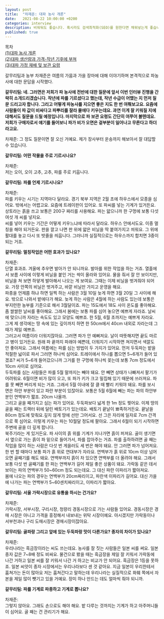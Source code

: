 ```yaml
---
layout: post
title:  "차재준: 대파 농사 개론"
date:   2021-08-22 10:00:00 +0200
categories: interview
description: 비워둬도 좋습니다. 혹시라도 검색최적화(SEO)를 원한다면 채워넣는게 좋습니다.
published: true
---
```

목차  
[(1)대파 농사 개론](/_posts/2021-08-22-farmingscallion1.md)  
[(2)대파 생산량과 가격-작년 기후에 부쳐](/_posts/2021-08-22-farmingscallion2.md)  
[(3)대파 가정 재배 및 보관 요령](/_posts/2021-08-22-farmingscallion3.md)   

갈무리팀과 농부 차재준은 여름의 가뭄과 가을 장마에 대해 이야기하며 본격적으로 파농사에 대한 문답을 시작했다.  
 
**갈무리팀: 네. 그러면은 저희가 파 농사에 전반에 대한 질문에 앞서 이번 인터뷰 진행을 간략히 소개드리겠습니다. 작년에 파를 기르셨다고 했는데, 작년 수급이 어땠는 지 먼저 질문 드리고자 합니다. 그리고 어떻게 파농사를 지으면 좋은 지도 한 번 여쭤보고요. 요즘에 사람들이 파 값이 비싸다고 파뿌리를 잘라 물에다 키우는데요. 과연 이게 잘 키워질 지에 대해서도 질문을 드릴 예정입니다. 마지막으로 파 보관 요령도 간단히 여쭈어 볼텐데요. 저희가 구매자로서 얘기를 들어보니 파가 비가 오면은 겉부분이 일어나고 무른다고 하더라고요.**  

 
차재준:
그 정도 질문이면 잘 오신 거예요. 제가 장사부터 운송까지 해보아서 잘 대답할 수 있습니다.  
 
**갈무리팀: 어떤 작물을 주로 기르시나요?**  
   
차채준:  
저는 오이, 오이 고추, 고추, 파를 주로 키웁니다.  
 
**갈무리팀: 파를 언제 기르시나요?**  
 
차채준:  
파를 키우는 시기는 지역마다 달라요. 경기 북부 지역은 2월 초에 하우스에서 모종을 심어요. 밖에서는 어렵고요. 요즘에 트레이판이 있어요. 또 파씨를 넣는 기계가 있거든요. 상토라는 흙을 쓰고 보통은 200구 짜리를 사용해요. 파는 얇으니까 한 구멍에 보통 다섯 여섯 개 씨를 넣지요.  
씨를 넣어 키우는 기간은 어떻게 키우느냐에 따라서 달라요. 하우스 안에서도요. 이중 멀칭을 해야 되거든요. 판을 깔고 나면 판 위에 얇은 비닐을 딱 붙여가지고 씌워요. 그 위에 활대를 놓고 다시 또 밧줄을 씌웁니다. 그러니까 실질적으로는 하우스까지 합치면 3중이 되는 거죠.    
 
**갈무리팀: 멀칭작업은 어떤 효과가 있나요?**
 
차재준:  
단열 효과죠. 겨울에 추우면 발아가 안 되니까요. 발아를 위한 작업을 하는 거죠. 열흘에서 보름 사이에 이렇게 비닐을 붙인 거는 싹이 올라와 있어요. 물을 줘서 잘 안 보이지만, 비닐을 쳐 보면 하얗게 발아해서 나오는 게 보여요. 그때는 이제 비닐을 벗겨줘야 되어요. 가장 안쪽의 비닐은 벗겨주고, 바깥 비닐만 가지고 운영을 해요.  
파종을 언제쯤 하냐 하면 일찍 하는 사람은 3월 10일 늦게 하면 3월 20일 그 사이에 해요. 밖으로 나와서 밭에다가 해요. 늦게 하는 사람은 4월에 하는 사람도 있는데 보통은 부지런한 농부를 기준으로 해서 3월달이죠.
파는 15도에서 18도 사이 온도를 좋아해요. 좀 쌀쌀한 날씨를 좋아해요. 그래서 봄에는 보통 파를 심어 놓으면 예쁘게 자라죠. 날씨에 맞으니까 자라는 속도도 있고 모양도 예쁘죠. 한 5월, 6월 초까지는 예쁘게 자라요. 그게 제 생각에는 땅 속에 있는 깊이까지 하면 한 50cm에서 40cm 내외로 자라는데 그때가 제일 예쁘죠.  
그러고서 여름이라 더워지잖아요. 그러면 파가 안 예뻐져요. 날이 따뜻해지면 끝도 마르고 병이 있거든요. 원래 파 끝까지 파래야 예쁜데, 더워지기 시작하면 쳐지면서 색깔도 안 좋아져요. 그래서 여름에는 파를 심는 방법이 두 가지가 있어요. 먼저 두둑파는 밭을 적절한 넓이로 파서 그러면 하나씩 심어요. 트레이에서 하나를 뽑으면 5~6개가 들어 있겠죠? 씨가 5~6개 들어갔으니까 그거를 한 구멍에 하나씩 꽂는데 보통 7cm 정도에서 10cm 사이로 심어요.  
두둑파를 심는 사람들은 파를 5월 말까지는 빼야 돼요. 안 빼면 상태가 나빠져서 팔기가 어려워요. 6월이면 비가 많이 오고, 또 파가 키가 크고 밀집해 있기 때문에 쓰러져요. 파를 못 빼면 버리게 되는 거죠. 그래서 5월 이내에 잘 클 때 빨리 키워야 돼요. 파를 보시면은 하얀 부분이 있고 파란 부분이 있잖아요. 보통은 5월 6월에 빼는 파는 파의 하얀부분인 연백부가 짧죠. 20cm 나올까.  
그리고 골을 째가지고 심는 파가 있어요. 두둑파보다 넓게 한 1m 정도 찢어요. 이제 땅의 골을 째는 트랙터 뒤에 달린 배토기가 있는데요. 배토기 끝날이 뾰족하거든요. 끝날을 80cm 정도에 맞춰요.깊지 않게 땅에 선만 그어서요. 선 그은 자리에 일자로 7cm 간격으로 쭉 심어요. 이렇게 키우는 파는 10월달 정도에 팔아요. 그래서 6월이 되기 시작하면 주변에 골을 더 깊게 팝니다.  
북주기라는 게 있거든요. 파 사이의 흙 위를 기계가 지나가면 흙이 퍼져요.  골이 생기면서 옆으로 가는 흙이 파 밑으로 들어가서, 파를 잡아주는 거죠. 파를 출하하려면 골 째는 작업을 많이 하는 사람은 다섯 번 게을러도 세 번은 해야 돼요. 안 그러면 파가 넘어져요. 한 번 할 때마다 보통 파가 흙 위로 연대부가 자라요. 연백부가 흙 위로 10cm 이상 넘어오면 골째기를 해도 돼요. 연백부까지 흙이 차 있으면 연백부를 더 올려야 해요. 그래서 보통 다섯 번 골째기를 한 파는 연백부가 길어 제일 좋은 상품이 돼요. 가락동 같은 데서 보이는 파의 연백부가 50~60cm 정도 되는데요. 그 대신 파란 이파리가 짧아져요.  
봄에 나오는 파의 경우는 연백부가 20cm짜리이고, 파란색 이파리가 길어요. 대신 가을에 나가는 파는 연백부가 5~60센치짜리이고, 이파리가 짧아요.  
 
**갈무리팀: 서울 가락시장으로 유통을 하시는 건가요?**  
  
차재준:  
가락시장, 서부시장, 구리시장, 청량리 경동시장으로 가는 사람들 있어요. 경동시장은 경매 시장은 아니고 가격을 흥정해서 내보내는 위탁 시장이예요. 아시겠지만 가락동이나 서부천과나 구리 도매시장은 경매시장이잖아요.  
 
**갈무리팀: 골파랑 그리고 앞에 있는 두둑파랑 맛이 다른가요? 종자의 차이가 있나요?**  
   
차재준:  
우리나라는 흑금장이라는 씨도 쓰는데요. 농사를 잘 짓는 사람들은 일본 씨를 써요. 일본 종자 값은 7~8배 정도 비싸요. 물건으로 봤을 때는 흑금장을 제일 잘 키워서 가락동에 나간 거하고 일본 씨를 잘 키워서 나간 거 하고는 비교가 안 되어요. 흑금장은 1등을 못하죠. 일본 씨앗이 종자 시장에서는 우리나라보다 센 것 같아요. 지금 일본이 우리한테서 훔쳐가는 돈이 많아요 저는 훔쳐간다고 말하는데 우리나라는 실질적으로 화훼 쪽에서 자본을 제일 많이 뺏기고 있을 거예요. 장미 하나 만드는 데도 얼마씩 줘야 되니까.  
   
**갈무리팀: 파를 기계로 파종하고 기계로 뽑나요?**  
 
차재준:  
그렇지 않아요. 그래도 손으로도 해야 해요. 밭 다루는 것까지는 기계가 하고 아주머니들이 심어요. 골 째는 건 관리기가 해요.   

